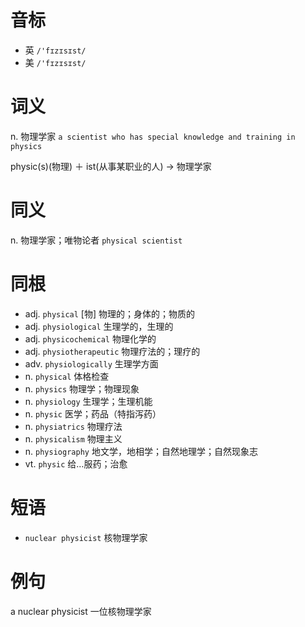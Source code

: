# 音标

- 英 `/'fɪzɪsɪst/`
- 美 `/'fɪzɪsɪst/`

# 词义

n. 物理学家
`a scientist who has special knowledge and training in physics`



physic(s)(物理) ＋ ist(从事某职业的人) → 物理学家

# 同义

n. 物理学家；唯物论者
`physical scientist`

# 同根

- adj. `physical` [物] 物理的；身体的；物质的
- adj. `physiological` 生理学的，生理的
- adj. `physicochemical` 物理化学的
- adj. `physiotherapeutic` 物理疗法的；理疗的
- adv. `physiologically` 生理学方面
- n. `physical` 体格检查
- n. `physics` 物理学；物理现象
- n. `physiology` 生理学；生理机能
- n. `physic` 医学；药品（特指泻药）
- n. `physiatrics` 物理疗法
- n. `physicalism` 物理主义
- n. `physiography` 地文学，地相学；自然地理学；自然现象志
- vt. `physic` 给…服药；治愈

# 短语

- `nuclear physicist` 核物理学家

# 例句

a nuclear physicist
一位核物理学家


